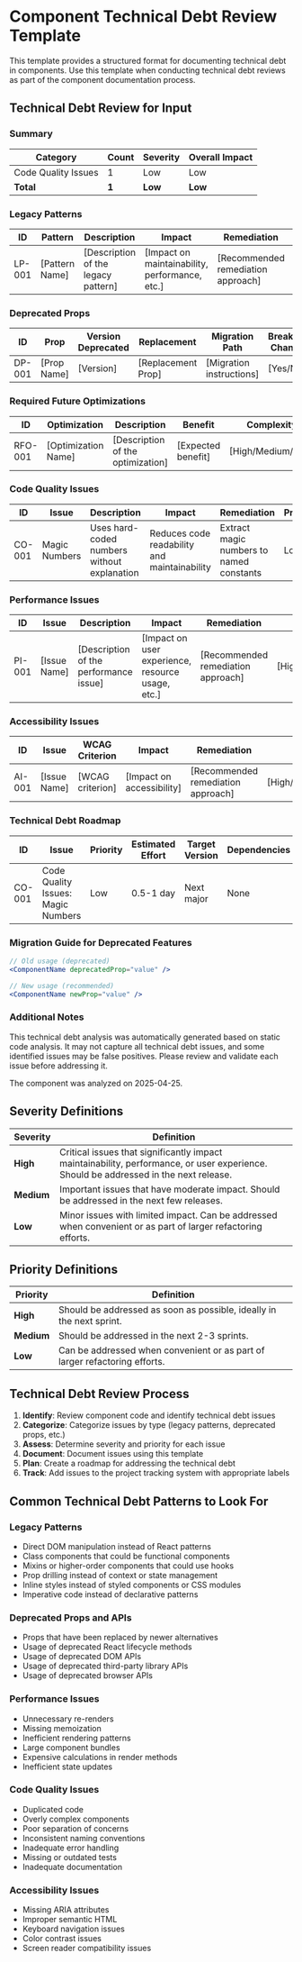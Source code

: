 # Component Technical Debt Review Template

This template provides a structured format for documenting technical debt in components. Use this template when conducting technical debt reviews as part of the component documentation process.

## Technical Debt Review for Input

### Summary

| Category | Count | Severity | Overall Impact |
|----------|-------|----------|----------------|
| Code Quality Issues | 1 | Low | Low |
| **Total** | **1** | **Low** | **Low** |

### Legacy Patterns

| ID | Pattern | Description | Impact | Remediation | Priority |
|----|---------|-------------|--------|-------------|----------|
| LP-001 | [Pattern Name] | [Description of the legacy pattern] | [Impact on maintainability, performance, etc.] | [Recommended remediation approach] | [High/Medium/Low] |

### Deprecated Props

| ID | Prop | Version Deprecated | Replacement | Migration Path | Breaking Change |
|----|------|-------------------|-------------|----------------|----------------|
| DP-001 | [Prop Name] | [Version] | [Replacement Prop] | [Migration instructions] | [Yes/No] |

### Required Future Optimizations

| ID | Optimization | Description | Benefit | Complexity | Priority |
|----|--------------|-------------|---------|------------|----------|
| RFO-001 | [Optimization Name] | [Description of the optimization] | [Expected benefit] | [High/Medium/Low] | [High/Medium/Low] |

### Code Quality Issues

| ID | Issue | Description | Impact | Remediation | Priority |
|----|-------|-------------|--------|-------------|----------|
| CO-001 | Magic Numbers | Uses hard-coded numbers without explanation | Reduces code readability and maintainability | Extract magic numbers to named constants | Low |


### Performance Issues

| ID | Issue | Description | Impact | Remediation | Priority |
|----|-------|-------------|--------|-------------|----------|
| PI-001 | [Issue Name] | [Description of the performance issue] | [Impact on user experience, resource usage, etc.] | [Recommended remediation approach] | [High/Medium/Low] |

### Accessibility Issues

| ID | Issue | WCAG Criterion | Impact | Remediation | Priority |
|----|-------|----------------|--------|-------------|----------|
| AI-001 | [Issue Name] | [WCAG criterion] | [Impact on accessibility] | [Recommended remediation approach] | [High/Medium/Low] |

### Technical Debt Roadmap

| ID | Issue | Priority | Estimated Effort | Target Version | Dependencies |
|----|-------|----------|------------------|----------------|--------------|
| CO-001 | Code Quality Issues: Magic Numbers | Low | 0.5-1 day | Next major | None |


### Migration Guide for Deprecated Features

```jsx
// Old usage (deprecated)
<ComponentName deprecatedProp="value" />

// New usage (recommended)
<ComponentName newProp="value" />
```

### Additional Notes

This technical debt analysis was automatically generated based on static code analysis. It may not capture all technical debt issues, and some identified issues may be false positives. Please review and validate each issue before addressing it.

The component was analyzed on 2025-04-25.

## Severity Definitions

| Severity | Definition |
|----------|------------|
| **High** | Critical issues that significantly impact maintainability, performance, or user experience. Should be addressed in the next release. |
| **Medium** | Important issues that have moderate impact. Should be addressed in the next few releases. |
| **Low** | Minor issues with limited impact. Can be addressed when convenient or as part of larger refactoring efforts. |

## Priority Definitions

| Priority | Definition |
|----------|------------|
| **High** | Should be addressed as soon as possible, ideally in the next sprint. |
| **Medium** | Should be addressed in the next 2-3 sprints. |
| **Low** | Can be addressed when convenient or as part of larger refactoring efforts. |

## Technical Debt Review Process

1. **Identify**: Review component code and identify technical debt issues
2. **Categorize**: Categorize issues by type (legacy patterns, deprecated props, etc.)
3. **Assess**: Determine severity and priority for each issue
4. **Document**: Document issues using this template
5. **Plan**: Create a roadmap for addressing the technical debt
6. **Track**: Add issues to the project tracking system with appropriate labels

## Common Technical Debt Patterns to Look For

### Legacy Patterns

- Direct DOM manipulation instead of React patterns
- Class components that could be functional components
- Mixins or higher-order components that could use hooks
- Prop drilling instead of context or state management
- Inline styles instead of styled components or CSS modules
- Imperative code instead of declarative patterns

### Deprecated Props and APIs

- Props that have been replaced by newer alternatives
- Usage of deprecated React lifecycle methods
- Usage of deprecated DOM APIs
- Usage of deprecated third-party library APIs
- Usage of deprecated browser APIs

### Performance Issues

- Unnecessary re-renders
- Missing memoization
- Inefficient rendering patterns
- Large component bundles
- Expensive calculations in render methods
- Inefficient state updates

### Code Quality Issues

- Duplicated code
- Overly complex components
- Poor separation of concerns
- Inconsistent naming conventions
- Inadequate error handling
- Missing or outdated tests
- Inadequate documentation

### Accessibility Issues

- Missing ARIA attributes
- Improper semantic HTML
- Keyboard navigation issues
- Color contrast issues
- Screen reader compatibility issues
